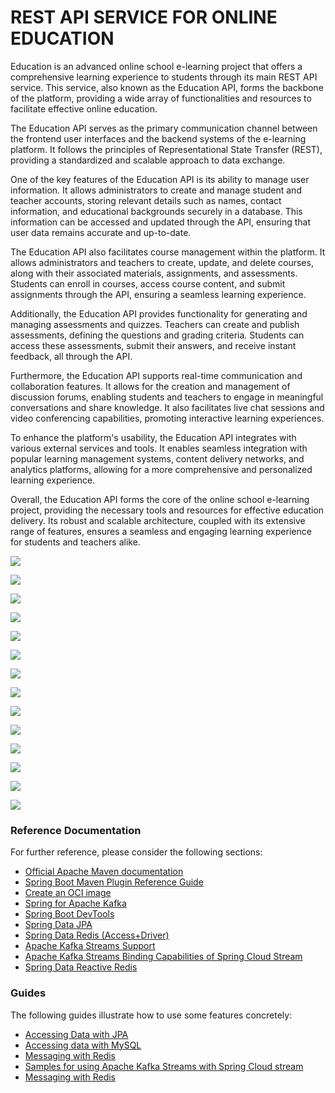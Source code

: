 # REST API SERVICE FOR ONLINE EDUCATION


Education is an advanced online school e-learning project that offers a comprehensive learning experience to students through its main REST API service. This service, also known as the Education API, forms the backbone of the platform, providing a wide array of functionalities and resources to facilitate effective online education.

The Education API serves as the primary communication channel between the frontend user interfaces and the backend systems of the e-learning platform. It follows the principles of Representational State Transfer (REST), providing a standardized and scalable approach to data exchange.

One of the key features of the Education API is its ability to manage user information. It allows administrators to create and manage student and teacher accounts, storing relevant details such as names, contact information, and educational backgrounds securely in a database. This information can be accessed and updated through the API, ensuring that user data remains accurate and up-to-date.

The Education API also facilitates course management within the platform. It allows administrators and teachers to create, update, and delete courses, along with their associated materials, assignments, and assessments. Students can enroll in courses, access course content, and submit assignments through the API, ensuring a seamless learning experience.

Additionally, the Education API provides functionality for generating and managing assessments and quizzes. Teachers can create and publish assessments, defining the questions and grading criteria. Students can access these assessments, submit their answers, and receive instant feedback, all through the API.

Furthermore, the Education API supports real-time communication and collaboration features. It allows for the creation and management of discussion forums, enabling students and teachers to engage in meaningful conversations and share knowledge. It also facilitates live chat sessions and video conferencing capabilities, promoting interactive learning experiences.

To enhance the platform's usability, the Education API integrates with various external services and tools. It enables seamless integration with popular learning management systems, content delivery networks, and analytics platforms, allowing for a more comprehensive and personalized learning experience.

Overall, the Education API forms the core of the online school e-learning project, providing the necessary tools and resources for effective education delivery. Its robust and scalable architecture, coupled with its extensive range of features, ensures a seamless and engaging learning experience for students and teachers alike.


![](screens/Screenshot_20230725-220656_Education.jpg)

![](screens/Screenshot_20230725-220700_Education.jpg)

![](screens/Screenshot_20230725-220705_Education.jpg)

![](screens/Screenshot_20230725-220723_Education.jpg)

![](screens/Screenshot_20230725-220743_Education.jpg)

![](screens/Screenshot_20230725-220758_Education.jpg)

![](screens/Screenshot_20230725-220831_Education.jpg)

![](screens/Screenshot_20230725-220850_Education.jpg)

![](screens/Screenshot_20230725-220900_Education.jpg)

![](screens/Screenshot_20230725-220907_Education.jpg)

![](screens/Screenshot_20230725-220912_Education.jpg)

![](screens/Screenshot_20230725-220949_Education.jpg)

![](screens/Screenshot_20230725-221114_Education.jpg)

![](screens/Screenshot_20230725-221118_Education.jpg)

### Reference Documentation

For further reference, please consider the following sections:

* [Official Apache Maven documentation](https://maven.apache.org/guides/index.html)
* [Spring Boot Maven Plugin Reference Guide](https://docs.spring.io/spring-boot/docs/3.1.2/maven-plugin/reference/html/)
* [Create an OCI image](https://docs.spring.io/spring-boot/docs/3.1.2/maven-plugin/reference/html/#build-image)
* [Spring for Apache Kafka](https://docs.spring.io/spring-boot/docs/3.1.2/reference/htmlsingle/#messaging.kafka)
* [Spring Boot DevTools](https://docs.spring.io/spring-boot/docs/3.1.2/reference/htmlsingle/#using.devtools)
* [Spring Data JPA](https://docs.spring.io/spring-boot/docs/3.1.2/reference/htmlsingle/#data.sql.jpa-and-spring-data)
* [Spring Data Redis (Access+Driver)](https://docs.spring.io/spring-boot/docs/3.1.2/reference/htmlsingle/#data.nosql.redis)
* [Apache Kafka Streams Support](https://docs.spring.io/spring-kafka/docs/current/reference/html/#streams-kafka-streams)
* [Apache Kafka Streams Binding Capabilities of Spring Cloud Stream](https://docs.spring.io/spring-cloud-stream/docs/current/reference/htmlsingle/#_kafka_streams_binding_capabilities_of_spring_cloud_stream)
* [Spring Data Reactive Redis](https://docs.spring.io/spring-boot/docs/3.1.2/reference/htmlsingle/#data.nosql.redis)

### Guides

The following guides illustrate how to use some features concretely:

* [Accessing Data with JPA](https://spring.io/guides/gs/accessing-data-jpa/)
* [Accessing data with MySQL](https://spring.io/guides/gs/accessing-data-mysql/)
* [Messaging with Redis](https://spring.io/guides/gs/messaging-redis/)
* [Samples for using Apache Kafka Streams with Spring Cloud stream](https://github.com/spring-cloud/spring-cloud-stream-samples/tree/master/kafka-streams-samples)
* [Messaging with Redis](https://spring.io/guides/gs/messaging-redis/)

